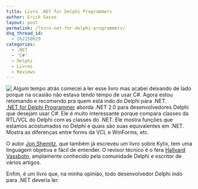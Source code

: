 ```yaml
---
title: Livro .NET for Delphi Programmers
author: Erick Sasse
layout: post
permalink: /livro-net-for-delphi-programmers/
dsq_thread_id:
  - 262150029
categories:
  - .NET
  - 'C#'
  - Delphi
  - Livros
  - Reviews
---
```

[<img border="0" align="left" src="http://ec1.images-amazon.com/images/P/1590593863.01._SCLZZZZZZZ_V22608289_AA240_.jpg" />][1]

Algum tempo atrás comecei a ler esse livro mas acabei deixando de lado porque na ocasião não estava tendo tempo de usar C#. Agora estou retomando e recomendo pra quem está indo do Delphi para .NET.  
[.NET for Delphi Programmer][1] aborda .NET 2.0 para desenvolvedores Delphi que desejam usar C#. Ele é muito interessante porque compara classes da RTL/VCL do Delphi com as classes do .NET. Ele mostra funções que estamos acostumados no Delphi e quais são suas equivalentes em .NET. Mostra as diferenças entre forms da VCL e WinForms, etc.

O autor [Jon Shemitz][2], que também já escreveu um livro sobre Kylix, tem uma linguagem objetiva e fácil de entender. O revisor técnico é o fera [Hallvard Vassbotn][3], amplamente conhecido pela comunidade Delphi e escritor de vários artigos.

Enfim, é um livro que, na minha opinião, todo desenvolvedor Delphi indo para .NET deveria ler.

 [1]: http://www.amazon.com/exec/obidos/ASIN/1590593863
 [2]: http://www.midnightbeach.com/
 [3]: http://hallvards.blogspot.com/
